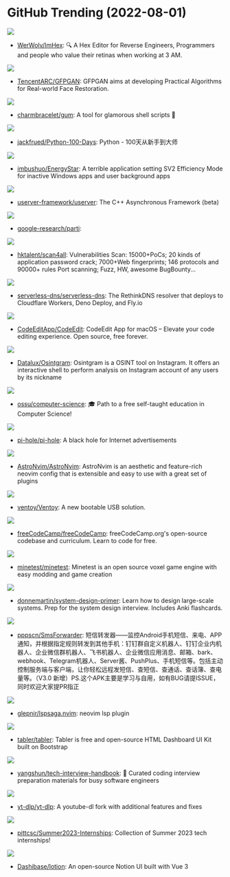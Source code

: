 # GitHub Trending (2022-08-01)

![](https://img.shields.io/badge/C%2B%2B-New%20901-green?style=flat-square&logo=appveyor)
- [WerWolv/ImHex](https://github.com/WerWolv/ImHex): 🔍 A Hex Editor for Reverse Engineers, Programmers and people who value their retinas when working at 3 AM.

![](https://img.shields.io/badge/Python-New%20197-green?style=flat-square&logo=appveyor)
- [TencentARC/GFPGAN](https://github.com/TencentARC/GFPGAN): GFPGAN aims at developing Practical Algorithms for Real-world Face Restoration.

![](https://img.shields.io/badge/Go-New%201-green?style=flat-square&logo=appveyor)
- [charmbracelet/gum](https://github.com/charmbracelet/gum): A tool for glamorous shell scripts 🎀

![](https://img.shields.io/badge/Python-New%20132-green?style=flat-square&logo=appveyor)
- [jackfrued/Python-100-Days](https://github.com/jackfrued/Python-100-Days): Python - 100天从新手到大师

![](https://img.shields.io/badge/C%23-New%20173-green?style=flat-square&logo=appveyor)
- [imbushuo/EnergyStar](https://github.com/imbushuo/EnergyStar): A terrible application setting SV2 Efficiency Mode for inactive Windows apps and user background apps

![](https://img.shields.io/badge/C%2B%2B-New%20172-green?style=flat-square&logo=appveyor)
- [userver-framework/userver](https://github.com/userver-framework/userver): The C++ Asynchronous Framework (beta)

![](https://img.shields.io/badge/none-New%2054-green?style=flat-square&logo=appveyor)
- [google-research/parti](https://github.com/google-research/parti): 

![](https://img.shields.io/badge/Go-New%20395-green?style=flat-square&logo=appveyor)
- [hktalent/scan4all](https://github.com/hktalent/scan4all): Vulnerabilities Scan: 15000+PoCs; 20 kinds of application password crack; 7000+Web fingerprints; 146 protocols and 90000+ rules Port scanning; Fuzz, HW, awesome BugBounty...

![](https://img.shields.io/badge/JavaScript-New%2097-green?style=flat-square&logo=appveyor)
- [serverless-dns/serverless-dns](https://github.com/serverless-dns/serverless-dns): The RethinkDNS resolver that deploys to Cloudflare Workers, Deno Deploy, and Fly.io

![](https://img.shields.io/badge/Swift-New%2081-green?style=flat-square&logo=appveyor)
- [CodeEditApp/CodeEdit](https://github.com/CodeEditApp/CodeEdit): CodeEdit App for macOS – Elevate your code editing experience. Open source, free forever.

![](https://img.shields.io/badge/Python-New%20107-green?style=flat-square&logo=appveyor)
- [Datalux/Osintgram](https://github.com/Datalux/Osintgram): Osintgram is a OSINT tool on Instagram. It offers an interactive shell to perform analysis on Instagram account of any users by its nickname

![](https://img.shields.io/badge/none-New%20108-green?style=flat-square&logo=appveyor)
- [ossu/computer-science](https://github.com/ossu/computer-science): 🎓 Path to a free self-taught education in Computer Science!

![](https://img.shields.io/badge/Shell-New%20167-green?style=flat-square&logo=appveyor)
- [pi-hole/pi-hole](https://github.com/pi-hole/pi-hole): A black hole for Internet advertisements

![](https://img.shields.io/badge/Lua-New%2045-green?style=flat-square&logo=appveyor)
- [AstroNvim/AstroNvim](https://github.com/AstroNvim/AstroNvim): AstroNvim is an aesthetic and feature-rich neovim config that is extensible and easy to use with a great set of plugins

![](https://img.shields.io/badge/C-New%2059-green?style=flat-square&logo=appveyor)
- [ventoy/Ventoy](https://github.com/ventoy/Ventoy): A new bootable USB solution.

![](https://img.shields.io/badge/TypeScript-New%20150-green?style=flat-square&logo=appveyor)
- [freeCodeCamp/freeCodeCamp](https://github.com/freeCodeCamp/freeCodeCamp): freeCodeCamp.org's open-source codebase and curriculum. Learn to code for free.

![](https://img.shields.io/badge/C%2B%2B-New%2090-green?style=flat-square&logo=appveyor)
- [minetest/minetest](https://github.com/minetest/minetest): Minetest is an open source voxel game engine with easy modding and game creation

![](https://img.shields.io/badge/Python-New%20119-green?style=flat-square&logo=appveyor)
- [donnemartin/system-design-primer](https://github.com/donnemartin/system-design-primer): Learn how to design large-scale systems. Prep for the system design interview. Includes Anki flashcards.

![](https://img.shields.io/badge/Kotlin-New%2081-green?style=flat-square&logo=appveyor)
- [pppscn/SmsForwarder](https://github.com/pppscn/SmsForwarder): 短信转发器——监控Android手机短信、来电、APP通知，并根据指定规则转发到其他手机：钉钉群自定义机器人、钉钉企业内机器人、企业微信群机器人、飞书机器人、企业微信应用消息、邮箱、bark、webhook、Telegram机器人、Server酱、PushPlus、手机短信等。包括主动控制服务端与客户端，让你轻松远程发短信、查短信、查通话、查话簿、查电量等。（V3.0 新增）PS.这个APK主要是学习与自用，如有BUG请提ISSUE，同时欢迎大家提PR指正

![](https://img.shields.io/badge/Lua-New%2034-green?style=flat-square&logo=appveyor)
- [glepnir/lspsaga.nvim](https://github.com/glepnir/lspsaga.nvim): neovim lsp plugin

![](https://img.shields.io/badge/HTML-New%20610-green?style=flat-square&logo=appveyor)
- [tabler/tabler](https://github.com/tabler/tabler): Tabler is free and open-source HTML Dashboard UI Kit built on Bootstrap

![](https://img.shields.io/badge/JavaScript-New%20109-green?style=flat-square&logo=appveyor)
- [yangshun/tech-interview-handbook](https://github.com/yangshun/tech-interview-handbook): 💯 Curated coding interview preparation materials for busy software engineers

![](https://img.shields.io/badge/Python-New%20130-green?style=flat-square&logo=appveyor)
- [yt-dlp/yt-dlp](https://github.com/yt-dlp/yt-dlp): A youtube-dl fork with additional features and fixes

![](https://img.shields.io/badge/Python-New%2099-green?style=flat-square&logo=appveyor)
- [pittcsc/Summer2023-Internships](https://github.com/pittcsc/Summer2023-Internships): Collection of Summer 2023 tech internships!

![](https://img.shields.io/badge/Vue-New%20290-green?style=flat-square&logo=appveyor)
- [Dashibase/lotion](https://github.com/Dashibase/lotion): An open-source Notion UI built with Vue 3

